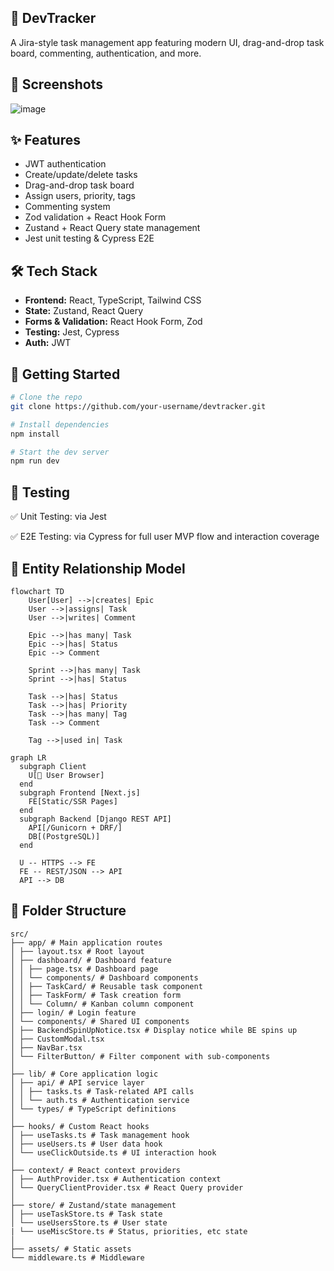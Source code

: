 ## 🧠 DevTracker

A Jira-style task management app featuring modern UI, drag-and-drop task board, commenting, authentication, and more.

## 📸 Screenshots
![image](https://github.com/user-attachments/assets/e69df2fc-c8e3-4aad-92ac-228d1f79f010)


## ✨ Features

- JWT authentication
- Create/update/delete tasks
- Drag-and-drop task board
- Assign users, priority, tags
- Commenting system
- Zod validation + React Hook Form
- Zustand + React Query state management
- Jest unit testing & Cypress E2E

## 🛠️ Tech Stack

- **Frontend:** React, TypeScript, Tailwind CSS
- **State:** Zustand, React Query
- **Forms & Validation:** React Hook Form, Zod
- **Testing:** Jest, Cypress
- **Auth:** JWT

## 🚀 Getting Started

```bash
# Clone the repo
git clone https://github.com/your-username/devtracker.git

# Install dependencies
npm install

# Start the dev server
npm run dev

```

## 📝 Testing

✅ Unit Testing: via Jest

✅ E2E Testing: via Cypress for full user MVP flow and interaction coverage

## 📰 Entity Relationship Model
```mermaid
flowchart TD
    User[User] -->|creates| Epic
    User -->|assigns| Task
    User -->|writes| Comment

    Epic -->|has many| Task
    Epic -->|has| Status
    Epic --> Comment

    Sprint -->|has many| Task
    Sprint -->|has| Status

    Task -->|has| Status
    Task -->|has| Priority
    Task -->|has many| Tag
    Task --> Comment

    Tag -->|used in| Task
```

```mermaid
graph LR
  subgraph Client
    U[👤 User Browser]
  end
  subgraph Frontend [Next.js]
    FE[Static/SSR Pages]
  end
  subgraph Backend [Django REST API]
    API[/Gunicorn + DRF/]
    DB[(PostgreSQL)]
  end

  U -- HTTPS --> FE
  FE -- REST/JSON --> API
  API --> DB
```

## 📂 Folder Structure
```
src/
├── app/ # Main application routes
│ ├── layout.tsx # Root layout
│ ├── dashboard/ # Dashboard feature
│ │ ├── page.tsx # Dashboard page
│ │ └── components/ # Dashboard components
│ │ ├── TaskCard/ # Reusable task component
│ │ ├── TaskForm/ # Task creation form
│ │ └── Column/ # Kanban column component
│ ├── login/ # Login feature
│ └── components/ # Shared UI components
│ ├── BackendSpinUpNotice.tsx # Display notice while BE spins up
│ ├── CustomModal.tsx
│ ├── NavBar.tsx
│ └── FilterButton/ # Filter component with sub-components
│
├── lib/ # Core application logic
│ ├── api/ # API service layer
│ │ ├── tasks.ts # Task-related API calls
│ │ └── auth.ts # Authentication service
│ └── types/ # TypeScript definitions
│
├── hooks/ # Custom React hooks
│ ├── useTasks.ts # Task management hook
│ ├── useUsers.ts # User data hook
│ └── useClickOutside.ts # UI interaction hook
│
├── context/ # React context providers
│ ├── AuthProvider.tsx # Authentication context
│ └── QueryClientProvider.tsx # React Query provider
│
├── store/ # Zustand/state management
│ ├── useTaskStore.ts # Task state
│ └── useUsersStore.ts # User state
| └── useMiscStore.ts # Status, priorities, etc state
│
├── assets/ # Static assets
└── middleware.ts # Middleware
```
